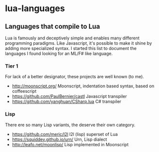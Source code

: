 # lua-languages

## Languages that compile to Lua
Lua is famously and deceptively simple and enables many different programming paradigms. Like Javascript, it's possible to make it shine by adding more specialized syntax. I started this list to document the languages I found looking for an ML/F# like language.

### Tier 1
For lack of a better designator, these projects are well known (to me).
 - http://moonscript.org/
 Moonscript, indentation based syntax, based on coffeescript
 - https://github.com/PaulBernier/castl
 Javascript transpiler
 - https://github.com/yanghuan/CSharp.lua
 C# transpiler
 
### Lisp
There ere so many Lisp variants, the deserve their own category.
 - https://github.com/meric/l2l
 l2l (lisp) superset of Lua
 - https://squiddev.github.io/urn/
 Urn, Lisp dialect
 - http://leafo.net/moonlisp/
 Lisp implemented in Moonscript
